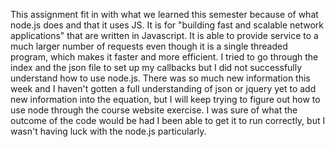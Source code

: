 This assignment fit in with what we learned this semester because of what node.js does and that it uses JS. It is for "building fast and scalable network applications" that are written in Javascript. It is able to provide service to a much larger number of requests even though it is a single threaded program, which makes it faster and more efficient. I tried to go through the index and the json file to set up my callbacks but I did not successfully understand how to use node.js. There was so much new information this week and I haven't gotten a full understanding of json or jquery yet to add new information into the equation, but I will keep trying to figure out how to use node through the course website exercise. I was sure of what the outcome of the code would be had I been able to get it to run correctly, but I wasn't having luck with the node.js particularly.